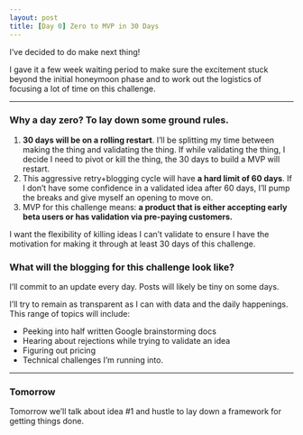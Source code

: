 ```yaml
---
layout: post
title: [Day 0] Zero to MVP in 30 Days
---
```


<div class="intro">
  I’ve decided to do make next thing!
</div>

I gave it a few week waiting period to make sure the excitement stuck beyond the initial honeymoon phase and to work out the logistics of focusing a lot of time on this challenge.

-------------------------------------------------------------

### Why a day zero? To lay down some ground rules.

1.  **30 days will be on a rolling restart**. I’ll be splitting my time between making the thing and validating the thing. If while validating the thing, I decide I need to pivot or kill the thing, the 30 days to build a MVP will restart.
2.  This aggressive retry+blogging cycle will have **a hard limit of 60 days**. If I don’t have some confidence in a validated idea after 60 days, I’ll pump the breaks and give myself an opening to move on.
3.  MVP for this challenge means: **a product that is either accepting early beta users or has validation via pre-paying customers.**

I want the flexibility of killing ideas I can’t validate to ensure I have the motivation for making it through at least 30 days of this challenge.

### What will the blogging for this challenge look like?

I’ll commit to an update every day. Posts will likely be tiny on some days.

I’ll try to remain as transparent as I can with data and the daily happenings. This range of topics will include:

-  Peeking into half written Google brainstorming docs
-  Hearing about rejections while trying to validate an idea
-  Figuring out pricing
-  Technical challenges I’m running into.

----------------------------------------------------------------

### Tomorrow

Tomorrow we’ll talk about idea #1 and hustle to lay down a framework for getting things done.





